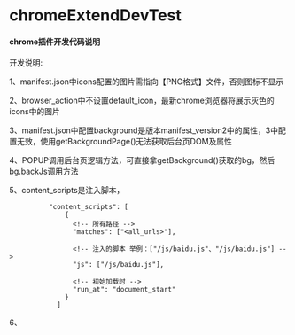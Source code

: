 # chromeExtendDevTest

####  chrome插件开发代码说明

开发说明:

1、manifest.json中icons配置的图片需指向【PNG格式】文件，否则图标不显示

2、browser_action中不设置default_icon，最新chrome浏览器将展示灰色的icons中的图片

3、manifest.json中配置background是版本manifest_version2中的属性，3中配置无效，使用getBackgroundPage()无法获取后台页DOM及属性

4、POPUP调用后台页逻辑方法，可直接拿getBackground()获取的bg，然后bg.backJs调用方法

5、content_scripts是注入脚本，

              "content_scripts": [
                  {
                    <!-- 所有路径 -->
                    "matches": ["<all_urls>"],

                    <!-- 注入的脚本 举例：["/js/baidu.js"、"/js/baidu.js"] -->
                    "js": ["/js/baidu.js"],

                    <!-- 初始加载时 -->
                    "run_at": "document_start"
                  }
                ]

6、